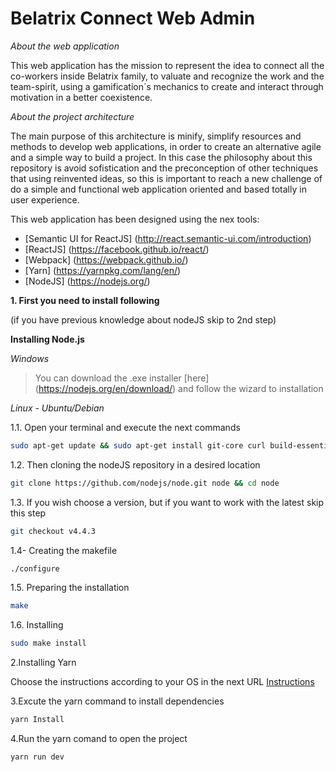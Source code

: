 Belatrix Connect Web Admin
================================

*About the web application*

This web application has the mission to represent the idea to connect all the co-workers inside Belatrix family, to valuate and recognize the work and the team-spirit, using a gamification´s mechanics to create  and interact through motivation  in a better coexistence.

*About the project architecture*

The main purpose of this architecture is minify, simplify resources and methods to develop web applications, in order to create an alternative agile and a simple way to build a project. In this case the philosophy about this repository is avoid sofistication and the preconception of other techniques that using reinvented ideas, so this is important to reach a new challenge of do a simple and functional web application oriented and based totally in user experience.

This web application has been designed using the nex tools:

- [Semantic UI for ReactJS] (http://react.semantic-ui.com/introduction)
- [ReactJS] (https://facebook.github.io/react/)
- [Webpack] (https://webpack.github.io/)
- [Yarn] (https://yarnpkg.com/lang/en/)
- [NodeJS] (https://nodejs.org/)

**1. First you need to install following**

(if you have previous knowledge about nodeJS skip to 2nd step)

**Installing Node.js**


*Windows*
> You can download the .exe installer [here] (https://nodejs.org/en/download/) and follow the wizard to installation


*Linux - Ubuntu/Debian*

1.1. Open your terminal and execute the next commands
```bash
sudo apt-get update && sudo apt-get install git-core curl build-essential openssl libssl-dev
```
1.2. Then cloning the nodeJS repository in a desired location
```bash
git clone https://github.com/nodejs/node.git node && cd node
```
1.3. If you wish choose a version, but if you want to work with the latest skip this step
```bash
git checkout v4.4.3
```
1.4- Creating the makefile
```bash
./configure
```
1.5. Preparing the installation
```bash
make
```
1.6. Installing

```bash
sudo make install
```

2.Installing Yarn

Choose the instructions according to your OS in the next URL
[Instructions](https://yarnpkg.com/docs/install)

3.Excute the yarn command to install dependencies

```bash
yarn Install
```
4.Run the yarn comand to open the project 

```bash
yarn run dev
```



